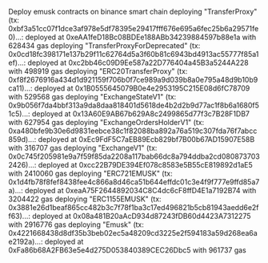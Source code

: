 Deploy emusk contracts on binance smart chain
deploying "TransferProxy" (tx: 0xbf3a51cc07f1dce3af978e5df78395e29417fff676e695a6fec25b6a29571fe0)...: deployed at 0xeAA1feD18Bc08BDEe188ABb34239884597b88e1a with 628434 gas
deploying "TransferProxyForDeprecated" (tx: 0x0cd18fc398171e137b29f11c62764d5a3f60b81c6943bd4913ac55777f85a1ef)...: deployed at 0xc2bb46c09D9Ee587a22D776404a45B3a5244A228 with 498919 gas
deploying "ERC20TransferProxy" (tx: 0xf8f2676916a434d1d921159f706b0f7ce989a9d039b8a0e795a48d9b10b9ca11)...: deployed at 0x1B0555645079B0e4e2953195C215E08d6fC78709 with 529568 gas
deploying "ExchangeStateV1" (tx: 0x9b056f7da4bbf313a9da8daa818401d5618de4b2d2b9d77ac1f8b6a1680f51c5)...: deployed at 0x13A60E9AB67b629A8c2499865d77f3c7B28F1DB7 with 627954 gas
deploying "ExchangeOrdersHolderV1" (tx: 0xa480bfe9b30e6d9831eebce38c1f82088ba892a76a519c307fda76f7abcc859d)...: deployed at 0xEc9FdF5C7aEB89Ecb829bf7B00b67AD15907E58B with 316707 gas
deploying "ExchangeV1" (tx: 0x0c745f205981e9a7f59f85da2208a117bab66dc8a794ddba2cd0808737032426)...: deployed at 0xcc22B79DE394Ef078c8583e5B55cE819892d1aE5 with 2410060 gas
deploying "ERC721EMUSK" (tx: 0x1d4fb78f8fef8438fee4c866a8d46ca51b644effdc01c3e4f9f777e9ffd85a7a)...: deployed at 0xeaA75F2644892034C8C4dc6cF8ffD4E1a7192B74 with 3204422 gas
deploying "ERC1155EMUSK" (tx: 0x3881e26d1beaf865cc482b3c7f78f1ba3c17ed496821b5cb81943aedd6e2ff63)...: deployed at 0x08a481B20aAcD934d87243fDB60d4423A7312275 with 2916776 gas
deploying "Emusk" (tx: 0x4221668438d8df35b3beb02ec5a48209cd3225e2f594183a59d268ea6ae2192a)...: deployed at 0xFa86b68A2FB63e5e4d275D053840389CEC26Dbc5 with 961737 gas